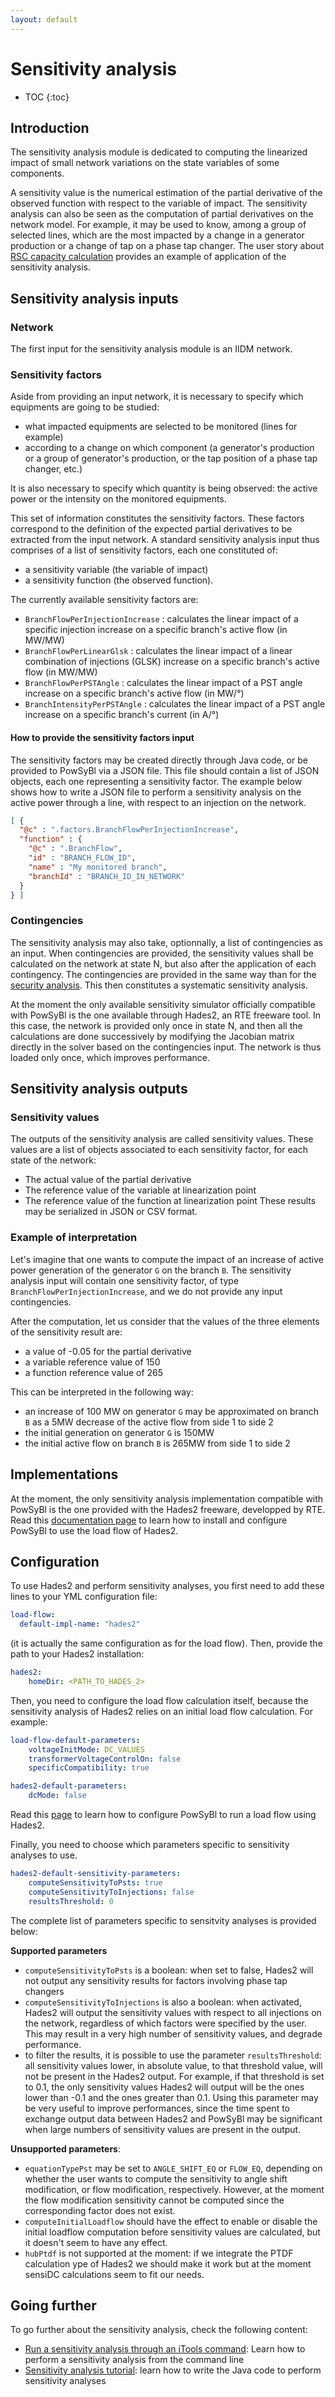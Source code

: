 ```yaml
---
layout: default
---
```


# Sensitivity analysis

* TOC
{:toc}

## Introduction

The sensitivity analysis module is dedicated to computing the linearized impact of small network 
variations on the state variables of some components.

A sensitivity value is the numerical estimation of the partial derivative of the observed function 
with respect to the variable of impact.
The sensitivity analysis can also be seen as the computation of partial derivatives on the network model.
For example, it may be used to know, among a group of selected lines, which are the most impacted by a change in a generator production or a change of tap on a phase tap changer.
The user story about [RSC capacity calculation](../../user/user-stories/capacity_calculation_rsc.md) provides an example of application of the sensitivity analysis.

## Sensitivity analysis inputs

### Network
The first input for the sensitivity analysis module is an IIDM network.

### Sensitivity factors
Aside from providing an input network, it is necessary to specify which equipments are going to be
studied:
- what impacted equipments are selected to be monitored (lines for example)
- according to a change on which component (a generator's production or a group of generator's production, or the tap position of a phase tap changer, etc.)

It is also necessary to specify which quantity is being observed: the active power or the intensity on the monitored equipments. 

This set of information constitutes the sensitivity factors. These factors correspond to the definition
of the expected partial derivatives to be extracted from the input network.
A standard sensitivity analysis input thus comprises of a list of sensitivity factors, each one constituted of:
- a sensitivity variable (the variable of impact) 
- a sensitivity function (the observed function).

The currently available sensitivity factors are:
- `BranchFlowPerInjectionIncrease` : calculates the linear impact of a specific injection increase on a specific branch's active flow (in MW/MW) 
- `BranchFlowPerLinearGlsk` : calculates the linear impact of a linear combination of injections (GLSK) increase on a specific branch's active flow (in MW/MW)
- `BranchFlowPerPSTAngle` : calculates the linear impact of a PST angle increase on a specific branch's active flow (in MW/°)
- `BranchIntensityPerPSTAngle` : calculates the linear impact of a PST angle increase on a specific branch's current (in A/°)

#### How to provide the sensitivity factors input

The sensitivity factors may be created directly through Java code, or be provided to PowSyBl 
via a JSON file. This file should contain a list of JSON objects, each one representing a 
sensitivity factor. The example below shows how to write a JSON file to perform a sensitivity 
analysis on the active power through a line, with respect to an injection on the network.
```json
[ {
  "@c" : ".factors.BranchFlowPerInjectionIncrease",
  "function" : {
    "@c" : ".BranchFlow",
    "id" : "BRANCH_FLOW_ID",
    "name" : "My monitored branch",
    "branchId" : "BRANCH_ID_IN_NETWORK"
  }
} ]
```

### Contingencies
The sensitivity analysis may also take, optionnally, a list of contingencies as an input. 
When contingencies are provided, the sensitivity values
shall be calculated on the network at state N, but also after the application of each contingency.
The contingencies are provided in the same way than for the [security analysis]().
This then constitutes a systematic sensitivity analysis.

At the moment the only available sensitivity simulator officially compatible with PowSyBl is
the one available through Hades2, an RTE freeware tool. In this case, the network is provided 
only once in state N, and then all the calculations are done successively by modifying the Jacobian 
matrix directly in the solver based on the contingencies input.
The network is thus loaded only once, which improves performance.

## Sensitivity analysis outputs

### Sensitivity values
The outputs of the sensitivity analysis are called sensitivity values. 
These values are a list of objects associated to each sensitivity factor, for each state of the network:
- The actual value of the partial derivative
- The reference value of the variable at linearization point
- The reference value of the function at linearization point 
These results may be serialized in JSON or CSV format.

### Example of interpretation
Let's imagine that one wants to compute the impact of an increase of active power generation of the 
generator `G` on the branch `B`.
The sensitivity analysis input will contain one sensitivity factor, 
of type `BranchFlowPerInjectionIncrease`, and we do not provide any input contingencies.

After the computation, let us consider that the values of the three elements of the sensitivity 
result are:
- a value of -0.05 for the partial derivative
- a variable reference value of 150
- a function reference value of 265

This can be interpreted in the following way:
- an increase of 100 MW on generator `G` may be approximated on branch `B` as a 5MW decrease of the 
active flow from side 1 to side 2 
- the initial generation on generator `G` is 150MW
- the initial active flow on branch `B` is 265MW from side 1 to side 2
 
## Implementations

At the moment, the only sensitivity analysis implementation compatible with PowSyBl is the one provided
with the Hades2 freeware, developped by RTE.
Read this [documentation page](https://rte-france.github.io/hades2/index.html) to learn how to 
install and configure PowSyBl to use the load flow of Hades2.

## Configuration
To use Hades2 and perform sensitivity analyses, you first need to add these lines to your YML configuration file:
```yaml
load-flow:
  default-impl-name: "hades2"
```
(it is actually the same configuration as for the load flow). Then, provide the path to your Hades2 installation:
```yaml
hades2:
    homeDir: <PATH_TO_HADES_2>
```
Then, you need to configure the load flow calculation itself, because the
sensitivity analysis of Hades2 relies on an initial load flow calculation. For example:
```yaml
load-flow-default-parameters:
    voltageInitMode: DC_VALUES
    transformerVoltageControlOn: false
    specificCompatibility: true 

hades2-default-parameters:
    dcMode: false
```
Read this [page](../loadflow/index.html#configuration) to learn how to 
configure PowSyBl to run a load flow using Hades2.

Finally, you need to choose which parameters specific to sensitivity analyses to use.
```yaml
hades2-default-sensitivity-parameters:
    computeSensitivityToPsts: true
    computeSensitivityToInjections: false
    resultsThreshold: 0
```
The complete list of parameters specific to sensitvity analyses is provided below:

**Supported parameters**
- `computeSensitivityToPsts` is a boolean: when set to false, Hades2 will not output any sensitivity
results for factors involving phase tap changers
- `computeSensitivityToInjections` is also a boolean: when activated, Hades2 will output the sensitivity
values with respect to all injections on the network, regardless of which factors were specified by the 
user. This may result in a very high number of sensitivity values, and degrade performance.
- to filter the results, it is possible to use the parameter `resultsThreshold`: all sensitivity values 
lower, in absolute value, to that threshold value, will not be present in the Hades2 output.
For example, if that threshold is set to 0.1, the only sensitivity values Hades2 will output will be
the ones lower than -0.1 and the ones greater than 0.1. Using this parameter may be very useful to
improve performances, since the time spent to exchange output data between Hades2 and PowSyBl may
be significant when large numbers of sensitivity values are present in the output.


**Unsupported parameters**:
- `equationTypePst` may be set to `ANGLE_SHIFT_EQ` or `FLOW_EQ`, depending on whether the user wants to compute the sensitivity to angle shift modification, or flow modification, respectively. However, at the moment the flow modification sensitivity cannot be computed since the corresponding factor does not exist.
- `computeInitialLoadflow` should have the effect to enable or disable the initial loadflow computation
before sensitivity values are calculated, but it doesn't seem to have any effect.
- `hubPtdf` is not supported at the moment: if we integrate the PTDF calculation ype of Hades2 we should make it work but at the moment sensiDC calculations seem to fit our needs.


## Going further

To go further about the sensitivity analysis, check the following content:
- [Run a sensitivity analysis through an iTools command](../../user/itools/sensitivity-computation.md): Learn how to perform a sensitivity analysis from the command line 
- [Sensitivity analysis tutorial](/../../developer/tutorials/sensitivity-analysis.md): learn how to write the Java code to perform sensitivity analyses
